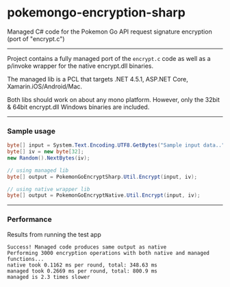 # pokemongo-encryption-sharp
Managed C# code for the Pokemon Go API request signature encryption (port of "encrypt.c")


________

Project contains a fully managed port of the `encrypt.c` code as well as a p/invoke wrapper for the native encrypt.dll binaries. 

The managed lib is a PCL that targets .NET 4.5.1, ASP.NET Core, Xamarin.iOS/Android/Mac.


Both libs should work on about any mono platform. However, only the 32bit & 64bit encrypt.dll Windows binaries are included. 


________

### Sample usage

```csharp
byte[] input = System.Text.Encoding.UTF8.GetBytes("Sample input data..");
byte[] iv = new byte[32];
new Random().NextBytes(iv);

// using managed lib
byte[] output = PokemonGoEncryptSharp.Util.Encrypt(input, iv);

// using native wrapper lib
byte[] output = PokemonGoEncryptNative.Util.Encrypt(input, iv);

```

_______

### Performance
Results from running the test app
```
Success! Managed code produces same output as native
Performing 3000 encryption operations with both native and managed functions...
native took 0.1162 ms per round, total: 348.63 ms
managed took 0.2669 ms per round, total: 800.9 ms
managed is 2.3 times slower
```
